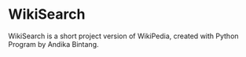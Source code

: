 # WikiSearch
WikiSearch is a short project version of WikiPedia,
created with Python Program by Andika Bintang.
